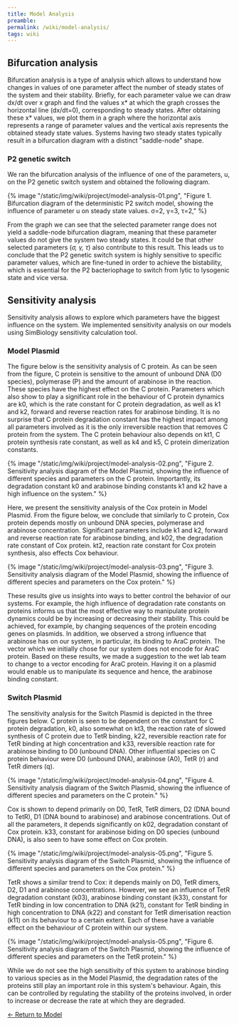 ```yaml
---
title: Model Analysis
preamble:
permalink: /wiki/model-analysis/
tags: wiki
---
```


## Bifurcation analysis

Bifurcation analysis is a type of analysis which allows to understand how changes in values of one parameter affect the number of steady states of the system and their stability. Briefly, for each parameter value we can draw dx/dt over x graph and find the values x* at which the graph crosses the horizontal line (dx/dt=0), corresponding to steady states. After obtaining these x* values, we plot them in a graph where the horizontal axis represents a range of parameter values and the vertical axis represents the obtained steady state values. Systems having two steady states typically result in a bifurcation diagram with a distinct "saddle-node" shape.

### P2 genetic switch

We ran the bifurcation analysis of the influence of one of the parameters, u, on the P2 genetic switch system and obtained the following diagram.

{% image "/static/img/wiki/project/model-analysis-01.png", "Figure 1. Bifurcation diagram of the deterministic P2 switch model, showing the influence of parameter u on steady state values. σ=2, γ=3, τ=2," %}

From the graph we can see that the selected parameter range does not yield a saddle-node bifurcation diagram, meaning that these parameter values do not give the system two steady states. It could be that other selected parameters (_σ, γ, τ_) also contribute to this result. This leads us to conclude that the P2 genetic switch system is highly sensitive to specific parameter values, which are fine-tuned in order to achieve the bistability, which is essential for the P2 bacteriophage to switch from lytic to lysogenic state and vice versa.

## Sensitivity analysis

Sensitivity analysis allows to explore which parameters have the biggest influence on the system. We implemented sensitivity analysis on our models using SimBiology sensitivity calculation tool.

### Model Plasmid

The figure below is the sensitivity analysis of C protein. As can be seen from the figure, C protein is sensitive to the amount of unbound DNA (D0 species), polymerase (P) and the amount of arabinose in the reaction. These species have the highest effect on the C protein. Parameters which also show to play a significant role in the behaviour of C protein dynamics are k0, which is the rate constant for C protein degradation, as well as k1 and k2, forward and reverse reaction rates for arabinose binding. It is no surprise that C protein degradation constant has the highest impact among all parameters involved as it is the only irreversible reaction that removes C protein from the system. The C protein behaviour also depends on kt1, C protein synthesis rate constant, as well as k4 and k5, C protein dimerization constants.

{% image "/static/img/wiki/project/model-analysis-02.png", "Figure 2. Sensitivity analysis diagram of the Model Plasmid, showing the influence of different species and parameters on the C protein. Importantly, its degradation constant k0 and arabinose binding constants k1 and k2 have a high influence on the system." %}

Here, we present the sensitivity analysis of the Cox protein in Model Plasmid. From the figure below, we conclude that similarly to C protein, Cox protein depends mostly on unbound DNA species, polymerase and arabinose concentration. Significant parameters include k1 and k2, forward and reverse reaction rate for arabinose binding, and k02, the degradation rate constant of Cox protein. kt2, reaction rate constant for Cox protein synthesis, also effects Cox behaviour.

{% image "/static/img/wiki/project/model-analysis-03.png", "Figure 3. Sensitivity analysis diagram of the Model Plasmid, showing the influence of different species and parameters on the Cox protein." %}

These results give us insights into ways to better control the behavior of our systems. For example, the high influence of degradation rate constants on proteins informs us that the most effective way to manipulate protein dynamics could be by increasing or decreasing their stability. This could be achieved, for example, by changing sequences of the protein encoding genes on plasmids. In addition, we observed a strong influence that arabinose has on our system, in particular, its binding to AraC protein. The vector which we initially chose for our system does not encode for AraC protein. Based on these results, we made a suggestion to the wet lab team to change to a vector encoding for AraC protein. Having it on a plasmid would enable us to manipulate its sequence and hence, the arabinose binding constant.

### Switch Plasmid

The sensitivity analysis for the Switch Plasmid is depicted in the three figures below. C protein is seen to be dependent on the constant for C protein degradation, k0, also somewhat on kt3, the reaction rate of slowed synthesis of C protein due to TetR binding, k22, reversible reaction rate for TetR binding at high concentration and k33, reversible reaction rate for arabinose binding to D0 (unbound DNA). Other influential species on C protein behaviour were D0 (unbound DNA), arabinose (A0), TetR (r) and TetR dimers (q).

{% image "/static/img/wiki/project/model-analysis-04.png", "Figure 4. Sensitivity analysis diagram of the Switch Plasmid, showing the influence of different species and parameters on the C protein." %}

Cox is shown to depend primarily on D0, TetR, TetR dimers, D2 (DNA bound to TetR), D1 (DNA bound to arabinose) and arabinose concentrations. Out of all the parameters, it depends significantly on k02, degradation constant of Cox protein. k33, constant for arabinose biding on D0 species (unbound DNA), is also seen to have some effect on Cox protein.

{% image "/static/img/wiki/project/model-analysis-05.png", "Figure 5. Sensitivity analysis diagram of the Switch Plasmid, showing the influence of different species and parameters on the Cox protein." %}

TetR shows a similar trend to Cox: it depends mainly on D0, TetR dimers, D2, D1 and arabinose concentrations. However, we see an influence of TetR degradation constant (k03), arabinose binding constant (k33), constant for TetR binding in low concentration to DNA (k21), constant for TetR binding in high concentration to DNA (k22) and constant for TetR dimerisation reaction (k11) on its behaviour to a certain extent. Each of these have a variable effect on the behaviour of C protein within our system.

{% image "/static/img/wiki/project/model-analysis-05.png", "Figure 6. Sensitivity analysis diagram of the Switch Plasmid, showing the influence of different species and parameters on the TetR protein." %}

While we do not see the high sensitivity of this system to arabinose binding to various species as in the Model Plasmid, the degradation rates of the proteins still play an important role in this system's behaviour. Again, this can be controlled by regulating the stability of the proteins involved, in order to increase or decrease the rate at which they are degraded.

[← Return to Model](/wiki/model/)
